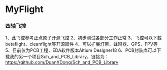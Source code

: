 ﻿# MyFlight
### 四轴飞控
   1、此飞控参考正点原子开源飞控
   2、初步测试各部分工作正常
   3、飞控可以下载betaflight、cleanflight等开源固件
   4、可以扩展灯带、蜂鸣器、GPS、FPV等
   5、目前仅为PCB工程，EDA软件版本Altium Designer18
   6、PCB封装库可以下载我的另一个项目Sch_and_PCB_Library，链接为：https://github.com/DuanXDong/Sch_and_PCB_Library
